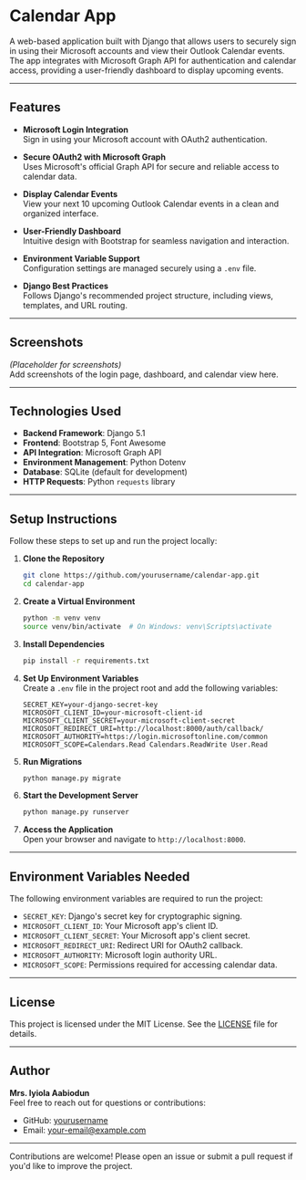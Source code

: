 # Calendar App

A web-based application built with Django that allows users to securely sign in using their Microsoft accounts and view their Outlook Calendar events. The app integrates with Microsoft Graph API for authentication and calendar access, providing a user-friendly dashboard to display upcoming events.

---

## Features

- **Microsoft Login Integration**  
  Sign in using your Microsoft account with OAuth2 authentication.

- **Secure OAuth2 with Microsoft Graph**  
  Uses Microsoft's official Graph API for secure and reliable access to calendar data.

- **Display Calendar Events**  
  View your next 10 upcoming Outlook Calendar events in a clean and organized interface.

- **User-Friendly Dashboard**  
  Intuitive design with Bootstrap for seamless navigation and interaction.

- **Environment Variable Support**  
  Configuration settings are managed securely using a `.env` file.

- **Django Best Practices**  
  Follows Django's recommended project structure, including views, templates, and URL routing.

---

## Screenshots

*(Placeholder for screenshots)*  
Add screenshots of the login page, dashboard, and calendar view here.

---

## Technologies Used

- **Backend Framework**: Django 5.1  
- **Frontend**: Bootstrap 5, Font Awesome  
- **API Integration**: Microsoft Graph API  
- **Environment Management**: Python Dotenv  
- **Database**: SQLite (default for development)  
- **HTTP Requests**: Python `requests` library  

---

## Setup Instructions

Follow these steps to set up and run the project locally:

1. **Clone the Repository**  
   ```bash
   git clone https://github.com/yourusername/calendar-app.git
   cd calendar-app
   ```

2. **Create a Virtual Environment**  
   ```bash
   python -m venv venv
   source venv/bin/activate  # On Windows: venv\Scripts\activate
   ```

3. **Install Dependencies**  
   ```bash
   pip install -r requirements.txt
   ```

4. **Set Up Environment Variables**  
   Create a `.env` file in the project root and add the following variables:
   ```env
   SECRET_KEY=your-django-secret-key
   MICROSOFT_CLIENT_ID=your-microsoft-client-id
   MICROSOFT_CLIENT_SECRET=your-microsoft-client-secret
   MICROSOFT_REDIRECT_URI=http://localhost:8000/auth/callback/
   MICROSOFT_AUTHORITY=https://login.microsoftonline.com/common
   MICROSOFT_SCOPE=Calendars.Read Calendars.ReadWrite User.Read
   ```

5. **Run Migrations**  
   ```bash
   python manage.py migrate
   ```

6. **Start the Development Server**  
   ```bash
   python manage.py runserver
   ```

7. **Access the Application**  
   Open your browser and navigate to `http://localhost:8000`.

---

## Environment Variables Needed

The following environment variables are required to run the project:

- `SECRET_KEY`: Django's secret key for cryptographic signing.  
- `MICROSOFT_CLIENT_ID`: Your Microsoft app's client ID.  
- `MICROSOFT_CLIENT_SECRET`: Your Microsoft app's client secret.  
- `MICROSOFT_REDIRECT_URI`: Redirect URI for OAuth2 callback.  
- `MICROSOFT_AUTHORITY`: Microsoft login authority URL.  
- `MICROSOFT_SCOPE`: Permissions required for accessing calendar data.

---

## License

This project is licensed under the MIT License. See the [LICENSE](LICENSE) file for details.

---

## Author

**Mrs. Iyiola Aabiodun**  
Feel free to reach out for questions or contributions:  
- GitHub: [yourusername](https://github.com/yourusername)  
- Email: your-email@example.com  

---

Contributions are welcome! Please open an issue or submit a pull request if you'd like to improve the project.